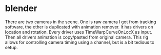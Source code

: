 # blender

There are two cameras in the scene. One is raw camera I got from tracking software, the other is duplicated with animation remover. It has drivers on location and rotation. Every driver uses TimeWarpCurveOnLocX as input. Then all drivers animation is copy/pasted from original camera. This rig allows for controlling camera timing using a channel, but is a bit tedious to setup.
